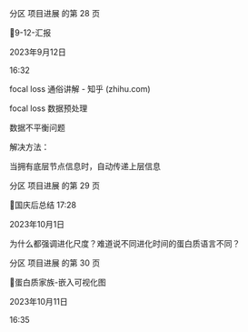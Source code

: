 分区 项目进展 的第 28 页

9-12-汇报

2023年9月12日

16:32



focal loss 通俗讲解 - 知乎 (zhihu.com)

focal loss 数据预处理

数据不平衡问题

解决方法：

当拥有底层节点信息时，自动传递上层信息



分区 项目进展 的第 29 页

国庆后总结
17:28

2023年10月1日

为什么都强调进化尺度？难道说不同进化时间的蛋白质语言不同？

分区 项目进展 的第 30 页

蛋白质家族-嵌入可视化图

2023年10月11日

16:35